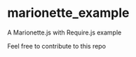# marionette_example

A Marionette.js with Require.js example

Feel free to contribute to this repo
